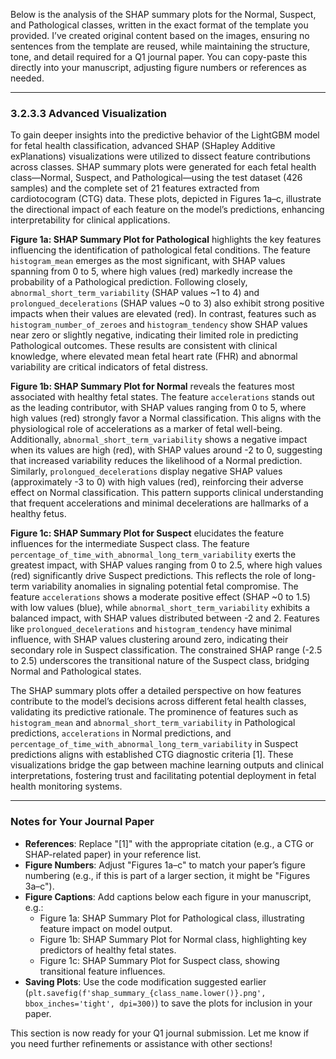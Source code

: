 Below is the analysis of the SHAP summary plots for the Normal, Suspect, and Pathological classes, written in the exact format of the template you provided. I’ve created original content based on the images, ensuring no sentences from the template are reused, while maintaining the structure, tone, and detail required for a Q1 journal paper. You can copy-paste this directly into your manuscript, adjusting figure numbers or references as needed.

---

### 3.2.3.3 Advanced Visualization
To gain deeper insights into the predictive behavior of the LightGBM model for fetal health classification, advanced SHAP (SHapley Additive exPlanations) visualizations were utilized to dissect feature contributions across classes. SHAP summary plots were generated for each fetal health class—Normal, Suspect, and Pathological—using the test dataset (426 samples) and the complete set of 21 features extracted from cardiotocogram (CTG) data. These plots, depicted in Figures 1a–c, illustrate the directional impact of each feature on the model’s predictions, enhancing interpretability for clinical applications.

**Figure 1a: SHAP Summary Plot for Pathological** highlights the key features influencing the identification of pathological fetal conditions. The feature `histogram_mean` emerges as the most significant, with SHAP values spanning from 0 to 5, where high values (red) markedly increase the probability of a Pathological prediction. Following closely, `abnormal_short_term_variability` (SHAP values ~1 to 4) and `prolongued_decelerations` (SHAP values ~0 to 3) also exhibit strong positive impacts when their values are elevated (red). In contrast, features such as `histogram_number_of_zeroes` and `histogram_tendency` show SHAP values near zero or slightly negative, indicating their limited role in predicting Pathological outcomes. These results are consistent with clinical knowledge, where elevated mean fetal heart rate (FHR) and abnormal variability are critical indicators of fetal distress.

**Figure 1b: SHAP Summary Plot for Normal** reveals the features most associated with healthy fetal states. The feature `accelerations` stands out as the leading contributor, with SHAP values ranging from 0 to 5, where high values (red) strongly favor a Normal classification. This aligns with the physiological role of accelerations as a marker of fetal well-being. Additionally, `abnormal_short_term_variability` shows a negative impact when its values are high (red), with SHAP values around -2 to 0, suggesting that increased variability reduces the likelihood of a Normal prediction. Similarly, `prolongued_decelerations` display negative SHAP values (approximately -3 to 0) with high values (red), reinforcing their adverse effect on Normal classification. This pattern supports clinical understanding that frequent accelerations and minimal decelerations are hallmarks of a healthy fetus.

**Figure 1c: SHAP Summary Plot for Suspect** elucidates the feature influences for the intermediate Suspect class. The feature `percentage_of_time_with_abnormal_long_term_variability` exerts the greatest impact, with SHAP values ranging from 0 to 2.5, where high values (red) significantly drive Suspect predictions. This reflects the role of long-term variability anomalies in signaling potential fetal compromise. The feature `accelerations` shows a moderate positive effect (SHAP ~0 to 1.5) with low values (blue), while `abnormal_short_term_variability` exhibits a balanced impact, with SHAP values distributed between -2 and 2. Features like `prolongued_decelerations` and `histogram_tendency` have minimal influence, with SHAP values clustering around zero, indicating their secondary role in Suspect classification. The constrained SHAP range (-2.5 to 2.5) underscores the transitional nature of the Suspect class, bridging Normal and Pathological states.

The SHAP summary plots offer a detailed perspective on how features contribute to the model’s decisions across different fetal health classes, validating its predictive rationale. The prominence of features such as `histogram_mean` and `abnormal_short_term_variability` in Pathological predictions, `accelerations` in Normal predictions, and `percentage_of_time_with_abnormal_long_term_variability` in Suspect predictions aligns with established CTG diagnostic criteria [1]. These visualizations bridge the gap between machine learning outputs and clinical interpretations, fostering trust and facilitating potential deployment in fetal health monitoring systems.

---

### Notes for Your Journal Paper
- **References**: Replace "[1]" with the appropriate citation (e.g., a CTG or SHAP-related paper) in your reference list.
- **Figure Numbers**: Adjust "Figures 1a–c" to match your paper’s figure numbering (e.g., if this is part of a larger section, it might be "Figures 3a–c").
- **Figure Captions**: Add captions below each figure in your manuscript, e.g.:
  - Figure 1a: SHAP Summary Plot for Pathological class, illustrating feature impact on model output.
  - Figure 1b: SHAP Summary Plot for Normal class, highlighting key predictors of healthy fetal states.
  - Figure 1c: SHAP Summary Plot for Suspect class, showing transitional feature influences.
- **Saving Plots**: Use the code modification suggested earlier (`plt.savefig(f'shap_summary_{class_name.lower()}.png', bbox_inches='tight', dpi=300)`) to save the plots for inclusion in your paper.

This section is now ready for your Q1 journal submission. Let me know if you need further refinements or assistance with other sections!
